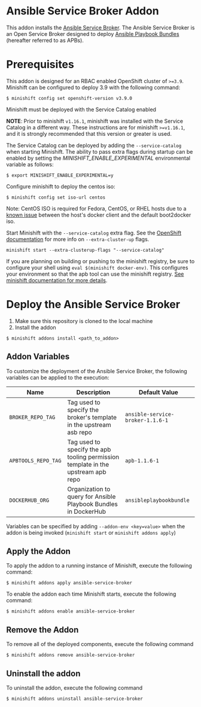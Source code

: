Ansible Service Broker Addon
======================

This addon installs the [Ansible Service Broker](https://github.com/openshift/ansible-service-broker). The Ansible Service Broker
is an Open Service Broker designed to deploy [Ansible Playbook Bundles](https://github.com/ansibleplaybookbundle/ansible-playbook-bundle/) (hereafter referred to as APBs).

# Prerequisites

This addon is designed for an RBAC enabled OpenShift cluster of `>=3.9`. Minishift can be configured to
deploy 3.9 with the following command:

```
$ minishift config set openshift-version v3.9.0
```

Minishift must be deployed with the Service Catalog enabled

**NOTE**: Prior to minishift `v1.16.1`, minishift was installed with the Service
Catalog in a different way. These instructions are for minishift `>=v1.16.1`,
and it is strongly recommended that this version or greater is used.

The Service Catalog can be deployed by adding the `--service-catalog` when starting Minishift. The ability to pass extra flags during startup can be enabled by setting the _MINISHIFT_ENABLE_EXPERIMENTAL_ environmental variable as follows:

```
$ export MINISHIFT_ENABLE_EXPERIMENTAL=y
```

Configure minishift to deploy the centos iso:


```
$ minishift config set iso-url centos
```

Note: CentOS ISO is required for Fedora, CentOS, or RHEL hosts due to a [known issue](https://docs.okd.io/latest/minishift/troubleshooting/troubleshooting-misc.html#authentication-required-to-push-image) between the host's docker client and the default boot2docker iso.

Start Minishift with the `--service-catalog` extra flag. See the [OpenShift documentation](https://docs.okd.io/latest/minishift/using/experimental-features.html#enabling-experimental-oc-flags) for more info on `--extra-cluster-up` flags.

```
minishift start --extra-clusterup-flags "--service-catalog"
```


If you are planning on building or pushing to the minishift registry, be sure
to configure your shell using `eval $(minishift docker-env)`. This configures your environment
so that the apb tool can use the minishift registry. [See minishift documentation for more details](https://docs.okd.io/latest/minishift/openshift/openshift-docker-registry.html).

# Deploy the Ansible Service Broker

1. Make sure this repository is cloned to the local machine
2. Install the addon


```
$ minishift addons install <path_to_addon>
```

## Addon Variables

To customize the deployment of the Ansible Service Broker, the following variables can be applied to the execution:

|Name|Description|Default Value|
|----|-----------|-------------|
|`BROKER_REPO_TAG`|Tag used to specify the broker's template in the upstream asb repo|`ansible-service-broker-1.1.6-1`|
|`APBTOOLS_REPO_TAG`|Tag used to specify the apb tooling permission template in the upstream apb repo|`apb-1.1.6-1`|
|`DOCKERHUB_ORG`|Organization to query for Ansible Playbook Bundles in DockerHub|`ansibleplaybookbundle`|

Variables can be specified by adding `--addon-env <key=value>` when the addon is being invoked (`minishift start` or `minishift addons apply`)

## Apply the Addon

To apply the addon to a running instance of Minishift, execute the following command:

```
$ minishift addons apply ansible-service-broker
```

To enable the addon each time Minishift starts, execute the following command:

```
$ minishift addons enable ansible-service-broker
```

## Remove the Addon

To remove all of the deployed components, execute the following command

```
$ minishift addons remove ansible-service-broker
```

## Uninstall the addon

To uninstall the addon, execute the following command

```
$ minishift addons uninstall ansible-service-broker
```

